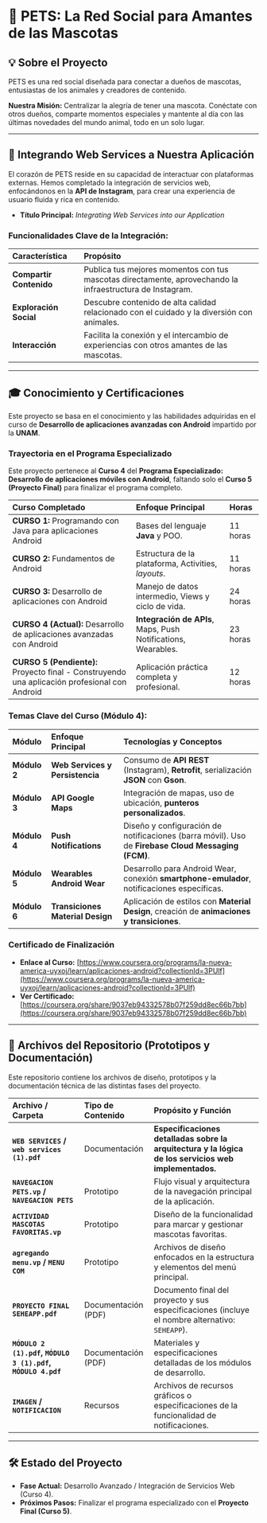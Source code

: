 # 🐾 PETS: La Red Social para Amantes de las Mascotas

## 💡 Sobre el Proyecto

PETS es una red social diseñada para conectar a dueños de mascotas, entusiastas de los animales y creadores de contenido.

**Nuestra Misión:** Centralizar la alegría de tener una mascota. Conéctate con otros dueños, comparte momentos especiales y mantente al día con las últimas novedades del mundo animal, todo en un solo lugar.

---

## 🚀 Integrando Web Services a Nuestra Aplicación

El corazón de PETS reside en su capacidad de interactuar con plataformas externas. Hemos completado la integración de servicios web, enfocándonos en la **API de Instagram**, para crear una experiencia de usuario fluida y rica en contenido.

* **Título Principal:** *Integrating Web Services into our Application*

### Funcionalidades Clave de la Integración:

| Característica | Propósito |
| :--- | :--- |
| **Compartir Contenido** | Publica tus mejores momentos con tus mascotas directamente, aprovechando la infraestructura de Instagram. |
| **Exploración Social** | Descubre contenido de alta calidad relacionado con el cuidado y la diversión con animales. |
| **Interacción** | Facilita la conexión y el intercambio de experiencias con otros amantes de las mascotas. |

---

## 🎓 Conocimiento y Certificaciones

Este proyecto se basa en el conocimiento y las habilidades adquiridas en el curso de **Desarrollo de aplicaciones avanzadas con Android** impartido por la **UNAM**.

### Trayectoria en el Programa Especializado

Este proyecto pertenece al **Curso 4** del **Programa Especializado: Desarrollo de aplicaciones móviles con Android**, faltando solo el **Curso 5 (Proyecto Final)** para finalizar el programa completo.

| Curso Completado | Enfoque Principal | Horas |
| :--- | :--- | :--- |
| **CURSO 1:** Programando con Java para aplicaciones Android | Bases del lenguaje **Java** y POO. | 11 horas |
| **CURSO 2:** Fundamentos de Android | Estructura de la plataforma, $\text{Activities}$, *layouts*. | 11 horas |
| **CURSO 3:** Desarrollo de aplicaciones con Android | Manejo de datos intermedio, $\text{Views}$ y ciclo de vida. | 24 horas |
| **CURSO 4 (Actual):** Desarrollo de aplicaciones avanzadas con Android | **Integración de APIs**, $\text{Maps}$, $\text{Push Notifications}$, $\text{Wearables}$. | 23 horas |
| **CURSO 5 (Pendiente):** Proyecto final - Construyendo una aplicación profesional con Android | Aplicación práctica completa y profesional. | 12 horas |

### Temas Clave del Curso (Módulo 4):

| Módulo | Enfoque Principal | Tecnologías y Conceptos |
| :--- | :--- | :--- |
| **Módulo 2** | **Web Services y Persistencia** | Consumo de **API REST** (Instagram), **Retrofit**, serialización **JSON** con **Gson**. |
| **Módulo 3** | **API Google Maps** | Integración de mapas, uso de ubicación, **punteros personalizados**. |
| **Módulo 4** | **Push Notifications** | Diseño y configuración de notificaciones (barra móvil). Uso de **Firebase Cloud Messaging (FCM)**. |
| **Módulo 5** | **Wearables Android Wear** | Desarrollo para $\text{Android Wear}$, conexión **smartphone-emulador**, notificaciones específicas. |
| **Módulo 6** | **Transiciones Material Design** | Aplicación de estilos con **Material Design**, creación de **animaciones y transiciones**. |

### Certificado de Finalización
* **Enlace al Curso:** [https://www.coursera.org/programs/la-nueva-america-uyxoj/learn/aplicaciones-android?collectionId=3PUlf](https://www.coursera.org/programs/la-nueva-america-uyxoj/learn/aplicaciones-android?collectionId=3PUlf)
* **Ver Certificado:** [https://coursera.org/share/9037eb94332578b07f259dd8ec66b7bb](https://coursera.org/share/9037eb94332578b07f259dd8ec66b7bb)

---

## 📂 Archivos del Repositorio (Prototipos y Documentación)

Este repositorio contiene los archivos de diseño, prototipos y la documentación técnica de las distintas fases del proyecto.

| Archivo / Carpeta | Tipo de Contenido | Propósito y Función |
| :--- | :--- | :--- |
| **`WEB SERVICES` / `web services (1).pdf`** | Documentación | **Especificaciones detalladas sobre la arquitectura y la lógica de los servicios web implementados.** |
| **`NAVEGACION PETS.vp` / `NAVEGACION PETS`** | Prototipo | Flujo visual y arquitectura de la navegación principal de la aplicación. |
| **`ACTIVIDAD MASCOTAS FAVORITAS.vp`** | Prototipo | Diseño de la funcionalidad para marcar y gestionar mascotas favoritas. |
| **`agregando menu.vp` / `MENU COM`** | Prototipo | Archivos de diseño enfocados en la estructura y elementos del menú principal. |
| **`PROYECTO FINAL SEHEAPP.pdf`** | Documentación (PDF) | Documento final del proyecto y sus especificaciones (incluye el nombre alternativo: `SEHEAPP`). |
| **`MÓDULO 2 (1).pdf`, `MÓDULO 3 (1).pdf`, `MÓDULO 4.pdf`** | Documentación (PDF) | Materiales y especificaciones detalladas de los módulos de desarrollo. |
| **`IMAGEN` / `NOTIFICACION`** | Recursos | Archivos de recursos gráficos o especificaciones de la funcionalidad de notificaciones. |

---

## 🛠 Estado del Proyecto

* **Fase Actual:** Desarrollo Avanzado / Integración de Servicios Web (Curso 4).
* **Próximos Pasos:** Finalizar el programa especializado con el **Proyecto Final (Curso 5)**.
